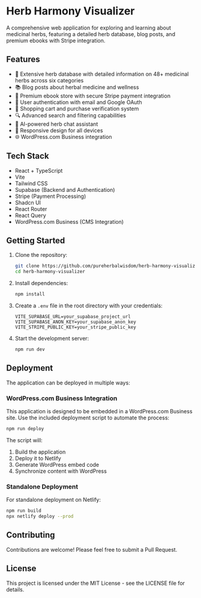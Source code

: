 # Herb Harmony Visualizer

A comprehensive web application for exploring and learning about medicinal herbs, featuring a detailed herb database, blog posts, and premium ebooks with Stripe integration.

## Features

- 🌿 Extensive herb database with detailed information on 48+ medicinal herbs across six categories
- 📚 Blog posts about herbal medicine and wellness
- 📖 Premium ebook store with secure Stripe payment integration
- 🔐 User authentication with email and Google OAuth
- 🛒 Shopping cart and purchase verification system
- 🔍 Advanced search and filtering capabilities
- 💬 AI-powered herb chat assistant
- 📱 Responsive design for all devices
- 🌐 WordPress.com Business integration

## Tech Stack

- React + TypeScript
- Vite
- Tailwind CSS
- Supabase (Backend and Authentication)
- Stripe (Payment Processing)
- Shadcn UI
- React Router
- React Query
- WordPress.com Business (CMS Integration)

## Getting Started

1. Clone the repository:
   ```bash
   git clone https://github.com/pureherbalwisdom/herb-harmony-visualizer.git
   cd herb-harmony-visualizer
   ```

2. Install dependencies:
   ```bash
   npm install
   ```

3. Create a `.env` file in the root directory with your credentials:
   ```
   VITE_SUPABASE_URL=your_supabase_project_url
   VITE_SUPABASE_ANON_KEY=your_supabase_anon_key
   VITE_STRIPE_PUBLIC_KEY=your_stripe_public_key
   ```

4. Start the development server:
   ```bash
   npm run dev
   ```

## Deployment

The application can be deployed in multiple ways:

### WordPress.com Business Integration

This application is designed to be embedded in a WordPress.com Business site. Use the included deployment script to automate the process:

```bash
npm run deploy
```

The script will:
1. Build the application
2. Deploy it to Netlify
3. Generate WordPress embed code
4. Synchronize content with WordPress

### Standalone Deployment

For standalone deployment on Netlify:

```bash
npm run build
npx netlify deploy --prod
```

## Contributing

Contributions are welcome! Please feel free to submit a Pull Request.

## License

This project is licensed under the MIT License - see the LICENSE file for details.
